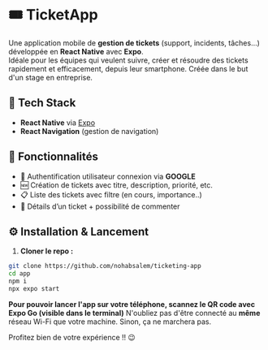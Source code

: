 # 🎟️ TicketApp 

Une application mobile de **gestion de tickets** (support, incidents, tâches…) développée en **React Native** avec **Expo**.  
Idéale pour les équipes qui veulent suivre, créer et résoudre des tickets rapidement et efficacement, depuis leur smartphone.
Créée dans le but d'un stage en entreprise.

## 🚀 Tech Stack

- **React Native** via [Expo](https://expo.dev/)
- **React Navigation** (gestion de navigation)

## 📲 Fonctionnalités

- 🔐 Authentification utilisateur connexion via **__GOOGLE__**
- 🆕 Création de tickets avec titre, description, priorité, etc.
- 📋 Liste des tickets avec filtre (en cours, importance..)
- 📝 Détails d’un ticket + possibilité de commenter

## ⚙️ Installation & Lancement

1. **Cloner le repo :**

```bash
git clone https://github.com/nohabsalem/ticketing-app
cd app
npm i
npx expo start
```

**Pour pouvoir lancer l'app sur votre téléphone, scannez le QR code __avec Expo Go__ (visible dans le terminal)**
N'oubliez pas d'être connecté au **__même__** réseau Wi-Fi que votre machine.
Sinon, ça ne marchera pas.


Profitez bien de votre expérience !! 😉
